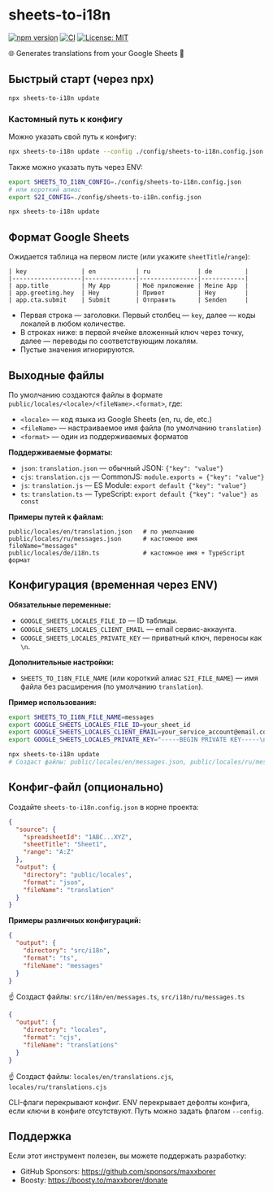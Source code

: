 # sheets-to-i18n

[![npm version](https://img.shields.io/npm/v/@maxxborer/sheets-to-i18n?color=blue)](https://www.npmjs.com/package/@maxxborer/sheets-to-i18n)
[![CI](https://github.com/maxxborer/sheets-to-i18n/actions/workflows/ci.yml/badge.svg)](https://github.com/maxxborer/sheets-to-i18n/actions)
[![License: MIT](https://img.shields.io/badge/License-MIT-yellow.svg)](https://opensource.org/licenses/MIT)

🌐 Generates translations from your Google Sheets 📑

## Быстрый старт (через npx)

```bash
npx sheets-to-i18n update
```

### Кастомный путь к конфигу

Можно указать свой путь к конфигу:

```bash
npx sheets-to-i18n update --config ./config/sheets-to-i18n.config.json
```

Также можно указать путь через ENV:

```bash
export SHEETS_TO_I18N_CONFIG=./config/sheets-to-i18n.config.json
# или короткий алиас
export S2I_CONFIG=./config/sheets-to-i18n.config.json

npx sheets-to-i18n update
```

## Формат Google Sheets

Ожидается таблица на первом листе (или укажите `sheetTitle`/`range`):

```text
| key               | en           | ru             | de         |
|-------------------|--------------|----------------|------------|
| app.title         | My App       | Моё приложение | Meine App  |
| app.greeting.hey  | Hey          | Привет         | Hey        |
| app.cta.submit    | Submit       | Отправить      | Senden     |
```

- Первая строка — заголовки. Первый столбец — `key`, далее — коды локалей в любом количестве.
- В строках ниже: в первой ячейке вложенный ключ через точку, далее — переводы по соответствующим локалям.
- Пустые значения игнорируются.

## Выходные файлы

По умолчанию создаются файлы в формате `public/locales/<locale>/<fileName>.<format>`, где:

- `<locale>` — код языка из Google Sheets (en, ru, de, etc.)
- `<fileName>` — настраиваемое имя файла (по умолчанию `translation`)
- `<format>` — один из поддерживаемых форматов

**Поддерживаемые форматы:**

- `json`: `translation.json` — обычный JSON: `{"key": "value"}`
- `cjs`: `translation.cjs` — CommonJS: `module.exports = {"key": "value"}`
- `js`: `translation.js` — ES Module: `export default {"key": "value"}`
- `ts`: `translation.ts` — TypeScript: `export default {"key": "value"} as const`

**Примеры путей к файлам:**

```shell
public/locales/en/translation.json   # по умолчанию
public/locales/ru/messages.json      # кастомное имя fileName="messages"
public/locales/de/i18n.ts            # кастомное имя + TypeScript формат
```

## Конфигурация (временная через ENV)

**Обязательные переменные:**

- `GOOGLE_SHEETS_LOCALES_FILE_ID` — ID таблицы.
- `GOOGLE_SHEETS_LOCALES_CLIENT_EMAIL` — email сервис-аккаунта.
- `GOOGLE_SHEETS_LOCALES_PRIVATE_KEY` — приватный ключ, переносы как `\n`.

**Дополнительные настройки:**

- `SHEETS_TO_I18N_FILE_NAME` (или короткий алиас `S2I_FILE_NAME`) — имя файла без расширения (по умолчанию
  `translation`).

**Пример использования:**

```bash
export SHEETS_TO_I18N_FILE_NAME=messages
export GOOGLE_SHEETS_LOCALES_FILE_ID=your_sheet_id
export GOOGLE_SHEETS_LOCALES_CLIENT_EMAIL=your_service_account@email.com
export GOOGLE_SHEETS_LOCALES_PRIVATE_KEY="-----BEGIN PRIVATE KEY-----\nYOUR_KEY\n-----END PRIVATE KEY-----\n"

npx sheets-to-i18n update
# Создаст файлы: public/locales/en/messages.json, public/locales/ru/messages.json, etc.
```

## Конфиг‑файл (опционально)

Создайте `sheets-to-i18n.config.json` в корне проекта:

```json
{
  "source": {
    "spreadsheetId": "1ABC...XYZ",
    "sheetTitle": "Sheet1",
    "range": "A:Z"
  },
  "output": {
    "directory": "public/locales",
    "format": "json",
    "fileName": "translation"
  }
}
```

**Примеры различных конфигураций:**

```json
{
  "output": {
    "directory": "src/i18n",
    "format": "ts",
    "fileName": "messages"
  }
}
```

☝️ Создаст файлы: `src/i18n/en/messages.ts`, `src/i18n/ru/messages.ts`

```json
{
  "output": {
    "directory": "locales",
    "format": "cjs",
    "fileName": "translations"
  }
}
```

☝️ Создаст файлы: `locales/en/translations.cjs`, `locales/ru/translations.cjs`

CLI-флаги перекрывают конфиг. ENV перекрывает дефолты конфига, если ключи в конфиге отсутствуют. Путь можно задать
флагом `--config`.

## Поддержка

Если этот инструмент полезен, вы можете поддержать разработку:

- GitHub Sponsors: <https://github.com/sponsors/maxxborer>
- Boosty: <https://boosty.to/maxxborer/donate>
